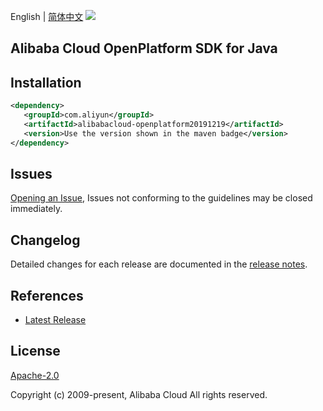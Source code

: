 English | [简体中文](README-CN.md)
![](https://aliyunsdk-pages.alicdn.com/icons/AlibabaCloud.svg)

## Alibaba Cloud OpenPlatform SDK for Java

## Installation

```xml
<dependency>
   <groupId>com.aliyun</groupId>
   <artifactId>alibabacloud-openplatform20191219</artifactId>
   <version>Use the version shown in the maven badge</version>
</dependency>
```

## Issues
[Opening an Issue](https://github.com/aliyun/alibabacloud-java-async-sdk/issues/new), Issues not conforming to the guidelines may be closed immediately.

## Changelog
Detailed changes for each release are documented in the [release notes](./ChangeLog.txt).

## References
* [Latest Release](https://github.com/aliyun/alibabacloud-async-java-sdk/)

## License
[Apache-2.0](http://www.apache.org/licenses/LICENSE-2.0)

Copyright (c) 2009-present, Alibaba Cloud All rights reserved.